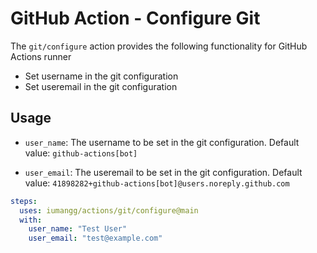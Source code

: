# GitHub Action - Configure Git

The `git/configure` action provides the following functionality for GitHub Actions runner

- Set username in the git configuration
- Set useremail in the git configuration

## Usage

- `user_name`: The username to be set in the git configuration. Default value: `github-actions[bot]`

- `user_email`: The useremail to be set in the git configuration. Default value: `41898282+github-actions[bot]@users.noreply.github.com`

```yaml
steps:
  uses: iumangg/actions/git/configure@main
  with:
    user_name: "Test User"
    user_email: "test@example.com"
```
